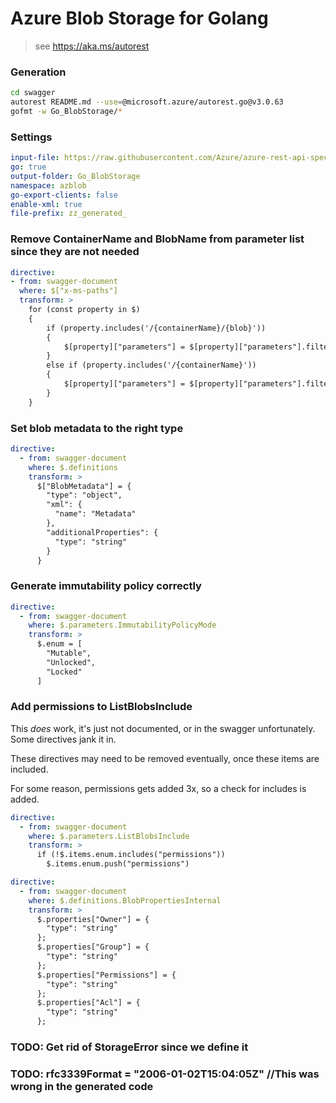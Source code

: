 # Azure Blob Storage for Golang

> see https://aka.ms/autorest

### Generation
```bash
cd swagger
autorest README.md --use=@microsoft.azure/autorest.go@v3.0.63
gofmt -w Go_BlobStorage/*
```

### Settings
``` yaml
input-file: https://raw.githubusercontent.com/Azure/azure-rest-api-specs/main/specification/storage/data-plane/Microsoft.BlobStorage/preview/2020-10-02/blob.json
go: true
output-folder: Go_BlobStorage
namespace: azblob
go-export-clients: false
enable-xml: true
file-prefix: zz_generated_
```

### Remove ContainerName and BlobName from parameter list since they are not needed
```yaml
directive:
- from: swagger-document
  where: $["x-ms-paths"]
  transform: >
    for (const property in $)
    {
        if (property.includes('/{containerName}/{blob}'))
        {
            $[property]["parameters"] = $[property]["parameters"].filter(function(param) { return (typeof param['$ref'] === "undefined") || (false == param['$ref'].endsWith("#/parameters/ContainerName") && false == param['$ref'].endsWith("#/parameters/Blob"))});
        } 
        else if (property.includes('/{containerName}'))
        {
            $[property]["parameters"] = $[property]["parameters"].filter(function(param) { return (typeof param['$ref'] === "undefined") || (false == param['$ref'].endsWith("#/parameters/ContainerName"))});
        }
    }
```

### Set blob metadata to the right type

```yaml
directive:
  - from: swagger-document
    where: $.definitions
    transform: >
      $["BlobMetadata"] = {
        "type": "object",
        "xml": {
          "name": "Metadata"
        },
        "additionalProperties": {
          "type": "string"
        }
      }
```

### Generate immutability policy correctly

```yaml
directive:
  - from: swagger-document
    where: $.parameters.ImmutabilityPolicyMode
    transform: >
      $.enum = [
        "Mutable",
        "Unlocked",
        "Locked"
      ]
```

### Add permissions to ListBlobsInclude

This *does* work, it's just not documented, or in the swagger unfortunately. Some directives jank it in.

These directives may need to be removed eventually, once these items are included.

For some reason, permissions gets added 3x, so a check for includes is added.

```yaml
directive:
  - from: swagger-document
    where: $.parameters.ListBlobsInclude
    transform: >
      if (!$.items.enum.includes("permissions"))
        $.items.enum.push("permissions")
```

```yaml
directive:
  - from: swagger-document
    where: $.definitions.BlobPropertiesInternal
    transform: >
      $.properties["Owner"] = {
        "type": "string"
      };
      $.properties["Group"] = {
        "type": "string"
      };
      $.properties["Permissions"] = {
        "type": "string"
      };
      $.properties["Acl"] = {
        "type": "string"
      };
```

### TODO: Get rid of StorageError since we define it
### TODO: rfc3339Format = "2006-01-02T15:04:05Z" //This was wrong in the generated code
